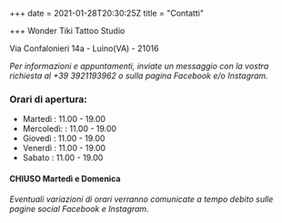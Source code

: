 +++
date = 2021-01-28T20:30:25Z
title = "Contatti"

+++
Wonder Tiki Tattoo Studio

Via Confalonieri 14a - Luino(VA) - 21016

_Per informazioni e appuntamenti, inviate un messaggio con la vostra richiesta al +39 3921193962 o sulla pagina Facebook e/o Instagram._

### Orari di apertura:

* Martedì : 11.00 - 19.00
* Mercoledì:  : 11.00 - 19.00
* Giovedì : 11.00 - 19.00
* Venerdì : 11.00 - 19.00
* Sabato : 11.00 - 19.00

#### CHIUSO Martedì e Domenica

_Eventuali variazioni di orari verranno comunicate a tempo debito sulle pagine social Facebook e Instagram._